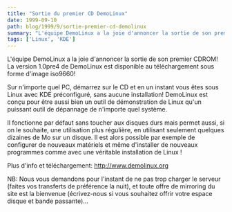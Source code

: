 ```yaml
---
title: "Sortie du premier CD DemoLinux"
date: 1999-09-10
path: blog/1999/9/sortie-premier-cd-demolinux
summary: "L'équipe DemoLinux a la joie d'annoncer la sortie de son premier CDROM."
tags: ['Linux', 'KDE']
---
```


<P>L'équipe DemoLinux a la joie d'annoncer la sortie de son premier CDROM!
La version 1.0pre4 de DemoLinux est disponible au téléchargement sous
forme d'image iso9660!</P>

<P>Sur n'importe quel PC, démarrez sur le CD et en un instant vous êtes
sous Linux avec KDE préconfiguré, sans aucune installation! DemoLinux
est conçu pour être aussi bien un outil de démonstration de Linux qu'un
puissant outil de dépannage de n'importe quel système.</P>

<P>Il fonctionne par défaut sans toucher aux disques durs mais permet
aussi, si on le souhaite, une utilisation plus régulière, en utilisant
seulement quelques dizaines de Mo sur un disque. Il est alors possible
par exemple de configurer de nouveaux matériels et même d'installer de
nouveaux programmes comme avec une véritable installation de Linux !</P>

<P>Plus d'info et téléchargement: <A HREF="http://www.demolinux.org/">http://www.demolinux.org</A></P>

<P>NB: Nous vous demandons pour l'instant de ne pas trop charger le
serveur (faites vos transferts de préférence la nuit), et toute offre
de mirroring du site est la bienvenue (écrivez-nous si vous souhaitez
offrir votre espace disque et bande passante)...</P>


